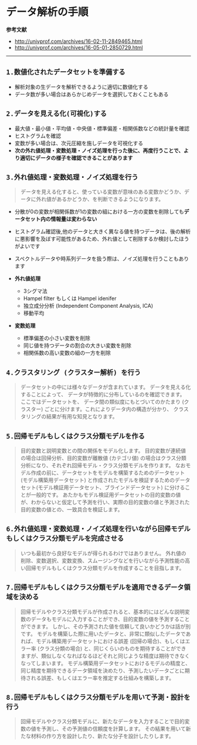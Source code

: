 # データ解析の手順

**参考文献**

 - http://univprof.com/archives/16-02-11-2849465.html
 - http://univprof.com/archives/16-05-01-2850729.html

---
## `1.数値化されたデータセットを準備する`

 - 解析対象の生データを解析できるように適切に数値化する
 - データ数が多い場合はあらかじめデータを選択しておくこともある

## `2.データを見える化(可視化)する`

 - 最大値・最小値・平均値・中央値・標準偏差・相関係数などの統計量を確認
 - ヒストグラムを確認
 - 変数が多い場合は、次元圧縮を施しデータを可視化する
 - **次の外れ値処理・変数処理・ノイズ処理を行った後に、再度行うことで、より適切にデータの様子を確認できることがあります**

## `3.外れ値処理・変数処理・ノイズ処理を行う`
> データを見える化すると、使っている変数が意味のある変数かどうか、データに外れ値があるかどうか、を判断できるようになります。

 - 分散が0の変数が相関係数が1の変数の組における一方の変数を削除しても**データセット内の情報量は変わらない**
 - ヒストグラム確認後,他のデータと大きく異なる値を持つデータは、後の解析に悪影響を及ぼす可能性があるため、外れ値として削除するか検討したほうがよいです
 - スペクトルデータや時系列データを扱う際は、ノイズ処理を行うこともあります

 - **外れ値処理**
 	- 3シグマ法
 	- Hampel filter もしくは Hampel idenifer
	- 独立成分分析 (Independent Component Analysis, ICA)
	- 移動平均
 - **変数処理**
	- 標準偏差の小さい変数を削除
	- 同じ値を持つデータの割合の大きい変数を削除
	- 相関係数の高い変数の組の一方を削除

## `4.クラスタリング (クラスター解析) を行う`

> データセットの中には様々なデータが含まれています。
> データを見える化することによって、
> データが特徴的に分布しているのを確認できます。
> ここではデータセットを、
> データ間の類似度にもとづいてのかたまり (クラスター)
> ごとに分けます。これによりデータ内の構造が分かり、
> クラスタリングの結果が有用な知見となります。

## `5.回帰モデルもしくはクラス分類モデルを作る`

> 目的変数と説明変数との間の関係をモデル化します。
> 目的変数が連続値の場合は回帰分析、目的変数が離散値 (カテゴリ値) の場合はクラス分類分析になり、それぞれ回帰モデル・クラス分類モデルを作ります。
> なおモデル作成の前に、データセットをモデルを構築するためのデータセット(モデル構築用データセット) と作成されたモデルを検証するためのデータセット(モデル検証用データセット、ブラインドデータセット) に分けることが一般的です。
> あたかもモデル検証用データセットの目的変数の値が、わからないと仮定して予測を行い、実際の目的変数の値と予測された目的変数の値との、一致具合を検証します。

## `6.外れ値処理・変数処理・ノイズ処理を行いながら回帰モデルもしくはクラス分類モデルを完成させる`

> いつも最初から良好なモデルが得られるわけではありません。
> 外れ値の削除、変数選択、変数変換、スムージングなどを行いながら予測性能の高い回帰モデルもしくはクラス分類モデルを作成することを目指します。

## `7.回帰モデルもしくはクラス分類モデルを適用できるデータ領域を決める`

> 回帰モデルやクラス分類モデルが作成されると、基本的にはどんな説明変数のデータもモデルに入力することができ、目的変数の値を予測することができます。
> しかし、その予測された値を信頼して良いかどうかは話が別です。
> モデルを構築した際に用いたデータと、非常に類似したデータであれば、モデル構築用データセットにおける誤差 (回帰の場合)、もしくはエラー率 (クラス分類の場合) と、同じくらいのものを期待することができますが、類似しなくなればなるほどそれと同じような精度は期待できなくなってしまいます。
> モデル構築用データセットにおけるモデルの精度と、同じ精度を期待できるデータ領域を決めたり、予測したいデータごとに期待される誤差、もしくはエラー率を推定する仕組みを構築します。

## `8.回帰モデルもしくはクラス分類モデルを用いて予測・設計を行う`

> 回帰モデルやクラス分類モデルに、新たなデータを入力することで目的変数の値を予測し、その予測値の信頼度を計算します。
> その結果を用いて新たな材料の作り方を設計したり、新たな分子を設計したりします。
